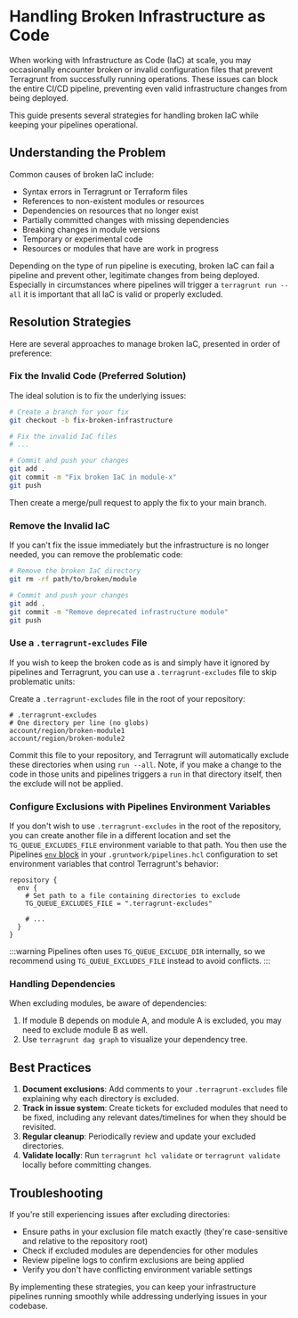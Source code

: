 # Handling Broken Infrastructure as Code

When working with Infrastructure as Code (IaC) at scale, you may occasionally encounter broken or invalid configuration files that prevent Terragrunt from successfully running operations. These issues can block the entire CI/CD pipeline, preventing even valid infrastructure changes from being deployed.

This guide presents several strategies for handling broken IaC while keeping your pipelines operational.

## Understanding the Problem

Common causes of broken IaC include:

- Syntax errors in Terragrunt or Terraform files
- References to non-existent modules or resources
- Dependencies on resources that no longer exist
- Partially committed changes with missing dependencies
- Breaking changes in module versions
- Temporary or experimental code
- Resources or modules that have are work in progress

Depending on the type of run pipeline is executing, broken IaC can fail a pipeline and prevent other, legitimate changes from being deployed. Especially in circumstances where pipelines will trigger a `terragrunt run --all` it is important that all IaC is valid or properly excluded.

## Resolution Strategies

Here are several approaches to manage broken IaC, presented in order of preference:

### Fix the Invalid Code (Preferred Solution)

The ideal solution is to fix the underlying issues:

```bash
# Create a branch for your fix
git checkout -b fix-broken-infrastructure

# Fix the invalid IaC files
# ...

# Commit and push your changes
git add .
git commit -m "Fix broken IaC in module-x"
git push
```

Then create a merge/pull request to apply the fix to your main branch.

### Remove the Invalid IaC

If you can't fix the issue immediately but the infrastructure is no longer needed, you can remove the problematic code:

```bash
# Remove the broken IaC directory
git rm -rf path/to/broken/module

# Commit and push your changes
git add .
git commit -m "Remove deprecated infrastructure module"
git push
```

### Use a `.terragrunt-excludes` File

If you wish to keep the broken code as is and simply have it ignored by pipelines and Terragrunt, you can use a `.terragrunt-excludes` file to skip problematic units:

Create a `.terragrunt-excludes` file in the root of your repository:

 ```text
 # .terragrunt-excludes
 # One directory per line (no globs)
 account/region/broken-module1
 account/region/broken-module2
 ```

Commit this file to your repository, and Terragrunt will automatically exclude these directories when using `run --all`.  Note, if you make a change to the code in those units and pipelines triggers a `run` in that directory itself, then the exclude will not be applied.

### Configure Exclusions with Pipelines Environment Variables

If you don't wish to use `.terragrunt-excludes` in the root of the repository, you can create another file in a different location and set the `TG_QUEUE_EXCLUDES_FILE` environment variable to that path. You then use the Pipelines [`env` block](/2.0/reference/pipelines/configurations-as-code/api#env-block) in your `.gruntwork/pipelines.hcl` configuration to set environment variables that control Terragrunt's behavior:

```hcl
repository {
  env {
    # Set path to a file containing directories to exclude
    TG_QUEUE_EXCLUDES_FILE = ".terragrunt-excludes"

    # ...
  }
}
```

:::warning
 Pipelines often uses `TG_QUEUE_EXCLUDE_DIR` internally, so we recommend using `TG_QUEUE_EXCLUDES_FILE` instead to avoid conflicts.
 :::

### Handling Dependencies

When excluding modules, be aware of dependencies:

1. If module B depends on module A, and module A is excluded, you may need to exclude module B as well.
2. Use `terragrunt dag graph` to visualize your dependency tree.

## Best Practices

1. **Document exclusions**: Add comments to your `.terragrunt-excludes` file explaining why each directory is excluded.
2. **Track in issue system**: Create tickets for excluded modules that need to be fixed, including any relevant dates/timelines for when they should be revisited.
3. **Regular cleanup**: Periodically review and update your excluded directories.
4. **Validate locally**: Run `terragrunt hcl validate` or `terragrunt validate` locally before committing changes.

## Troubleshooting

If you're still experiencing issues after excluding directories:

- Ensure paths in your exclusion file match exactly (they're case-sensitive and relative to the repository root)
- Check if excluded modules are dependencies for other modules
- Review pipeline logs to confirm exclusions are being applied
- Verify you don't have conflicting environment variable settings

By implementing these strategies, you can keep your infrastructure pipelines running smoothly while addressing underlying issues in your codebase.
